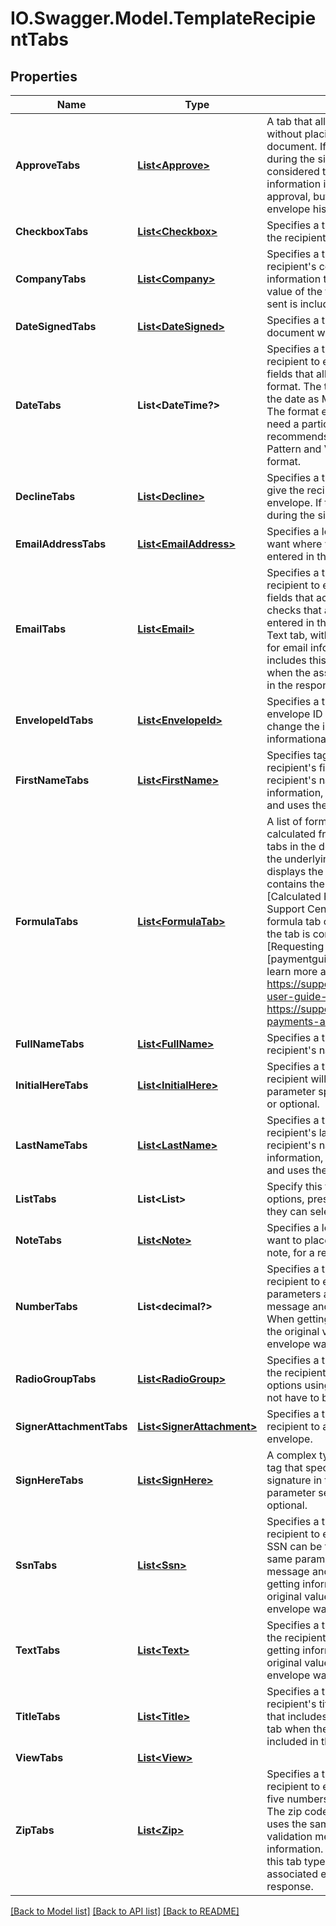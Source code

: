 # IO.Swagger.Model.TemplateRecipientTabs
## Properties

Name | Type | Description | Notes
------------ | ------------- | ------------- | -------------
**ApproveTabs** | [**List&lt;Approve&gt;**](Approve.md) | A tab that allows the recipient to approve documents without placing a signature or initials on the document. If the recipient clicks the Approve tab during the signing process, the recipient is considered to have signed the document. No information is shown on the document for the approval, but it is recorded as a signature in the envelope history.  | [optional] 
**CheckboxTabs** | [**List&lt;Checkbox&gt;**](Checkbox.md) | Specifies a tag on the document in a location where the recipient can select an option. | [optional] 
**CompanyTabs** | [**List&lt;Company&gt;**](Company.md) | Specifies a tag on the document where you want the recipient&#39;s company name to appear.  When getting information that includes this tab type, the original value of the tab when the associated envelope was sent is included in the response. | [optional] 
**DateSignedTabs** | [**List&lt;DateSigned&gt;**](DateSigned.md) | Specifies a tab on the document where the date the document was signed will automatically appear. | [optional] 
**DateTabs** | **List&lt;DateTime?&gt;** | Specifies a tab on the document where you want the recipient to enter a date. Date tabs are single-line fields that allow date information to be entered in any format. The tooltip for this tab recommends entering the date as MM/DD/YYYY, but this is not enforced. The format entered by the signer is retained.   If you need a particular date format enforced, DocuSign recommends using a Text tab with a Validation Pattern and Validation Message to enforce the format. | [optional] 
**DeclineTabs** | [**List&lt;Decline&gt;**](Decline.md) | Specifies a tag on the document where you want to give the recipient the option of declining an envelope. If the recipient clicks the Decline tag during the signing process, the envelope is voided. | [optional] 
**EmailAddressTabs** | [**List&lt;EmailAddress&gt;**](EmailAddress.md) | Specifies a location on the document where you want where you want the recipient&#39;s email, as entered in the recipient information, to display. | [optional] 
**EmailTabs** | [**List&lt;Email&gt;**](Email.md) | Specifies a tag on the document where you want the recipient to enter an email. Email tags are single-line fields that accept any characters. The system checks that a valid email format (i.e. xxx@yyy.zzz) is entered in the tag. It uses the same parameters as a Text tab, with the validation message and pattern set for email information.  When getting information that includes this tab type, the original value of the tab when the associated envelope was sent is included in the response. | [optional] 
**EnvelopeIdTabs** | [**List&lt;EnvelopeId&gt;**](EnvelopeId.md) | Specifies a tag on the document where you want the envelope ID for to appear. Recipients cannot enter or change the information in this tab, it is for informational purposes only. | [optional] 
**FirstNameTabs** | [**List&lt;FirstName&gt;**](FirstName.md) | Specifies tag on a document where you want the recipient&#39;s first name to appear. This tag takes the recipient&#39;s name, as entered in the recipient information, splits it into sections based on spaces and uses the first section as the first name. | [optional] 
**FormulaTabs** | [**List&lt;FormulaTab&gt;**](FormulaTab.md) | A list of formula tabs.  The value of a formula tab is calculated from the values of other number or date tabs in the document. When the recipient completes the underlying fields, the formula tab calculates and displays the result.  The &#x60;formula&#x60; property of the tab contains the references to the underlying tabs. See [Calculated Fields][calculatedfields] in the DocuSign Support Center to learn more about formulas.  If a formula tab contains a &#x60;paymentDetails&#x60; property, the tab is considered a payment item. See [Requesting Payments Along with Signatures][paymentguide] in the DocuSign Support Center to learn more about payments.  [calculatedfields]: https://support.docusign.com/en/guides/ndse-user-guide-calculated-fields [paymentguide]:     https://support.docusign.com/en/guides/requesting-payments-along-with-signatures  | [optional] 
**FullNameTabs** | [**List&lt;FullName&gt;**](FullName.md) | Specifies a tag on the document where you want the recipient&#39;s name to appear. | [optional] 
**InitialHereTabs** | [**List&lt;InitialHere&gt;**](InitialHere.md) | Specifies a tag location in the document at which a recipient will place their initials. The &#x60;optional&#x60; parameter specifies whether the initials are required or optional. | [optional] 
**LastNameTabs** | [**List&lt;LastName&gt;**](LastName.md) | Specifies a tag on a document where you want the recipient&#39;s last name to appear. This tag takes the recipient&#39;s name, as entered in the recipient information, splits it into sections based on spaces and uses the last section as the last name. | [optional] 
**ListTabs** | **List&lt;List&gt;** | Specify this tag to give your recipient a list of options, presented as a drop-down list, from which they can select. | [optional] 
**NoteTabs** | [**List&lt;Note&gt;**](Note.md) | Specifies a location on the document where you want to place additional information, in the form of a note, for a recipient. | [optional] 
**NumberTabs** | **List&lt;decimal?&gt;** | Specifies a tag on the document where you want the recipient to enter a number. It uses the same parameters as a Text tab, with the validation message and pattern set for number information.  When getting information that includes this tab type, the original value of the tab when the associated envelope was sent is included in the response.  | [optional] 
**RadioGroupTabs** | [**List&lt;RadioGroup&gt;**](RadioGroup.md) | Specifies a tag on the document in a location where the recipient can select one option from a group of options using a radio button. The radio buttons do not have to be on the same page in a document. | [optional] 
**SignerAttachmentTabs** | [**List&lt;SignerAttachment&gt;**](SignerAttachment.md) | Specifies a tag on the document when you want the recipient to add supporting documents to an envelope. | [optional] 
**SignHereTabs** | [**List&lt;SignHere&gt;**](SignHere.md) | A complex type the contains information about the tag that specifies where the recipient places their signature in the document. The \&quot;optional\&quot; parameter sets if the signature is required or optional.  | [optional] 
**SsnTabs** | [**List&lt;Ssn&gt;**](Ssn.md) | Specifies a tag on the document where you want the recipient to enter a Social Security Number (SSN). A SSN can be typed with or without dashes. It uses the same parameters as a Text tab, with the validation message and pattern set for SSN information.  When getting information that includes this tab type, the original value of the tab when the associated envelope was sent is included in the response. | [optional] 
**TextTabs** | [**List&lt;Text&gt;**](Text.md) | Specifies a that that is an adaptable field that allows the recipient to enter different text information.  When getting information that includes this tab type, the original value of the tab when the associated envelope was sent is included in the response. | [optional] 
**TitleTabs** | [**List&lt;Title&gt;**](Title.md) | Specifies a tag on the document where you want the recipient&#39;s title to appear.  When getting information that includes this tab type, the original value of the tab when the associated envelope was sent is included in the response. | [optional] 
**ViewTabs** | [**List&lt;View&gt;**](View.md) |  | [optional] 
**ZipTabs** | [**List&lt;Zip&gt;**](Zip.md) | Specifies a tag on the document where you want the recipient to enter a ZIP code. The ZIP code can be a five numbers or the ZIP+4 format with nine numbers. The zip code can be typed with or without dashes. It uses the same parameters as a Text tab, with the validation message and pattern set for ZIP code information.  When getting information that includes this tab type, the original value of the tab when the associated envelope was sent is included in the response. | [optional] 

[[Back to Model list]](../README.md#documentation-for-models) [[Back to API list]](../README.md#documentation-for-api-endpoints) [[Back to README]](../README.md)

